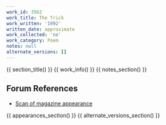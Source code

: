 ```yaml
---
work_id: 3562
work_title: The Trick
work_written: '1992'
written_date: approximate
work_collected: 'no'
work_category: Poem
notes: null
alternate_versions: []
---
```


{{ section_title() }}
{{ work_info() }}
{{ notes_section() }}
## Forum References
- [Scan of magazine appearance](https://bukowskiforum.com/threads/the-new-censorship-vol-3-no-1.8623/)

{{ appearances_section() }}
{{ alternate_versions_section() }}